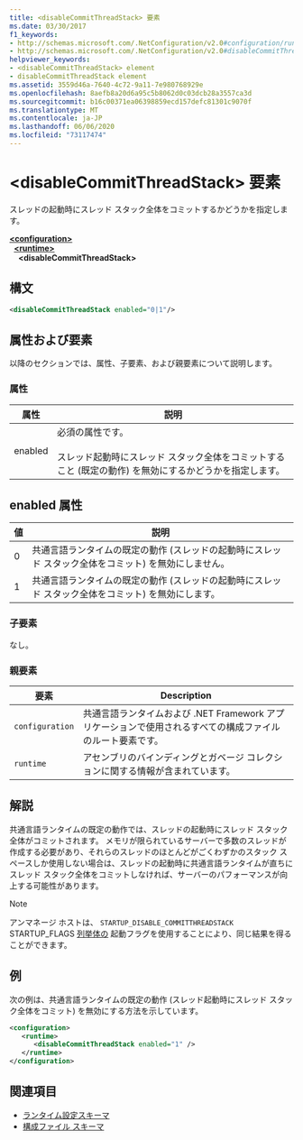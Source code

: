 ```yaml
---
title: <disableCommitThreadStack> 要素
ms.date: 03/30/2017
f1_keywords:
- http://schemas.microsoft.com/.NetConfiguration/v2.0#configuration/runtime/disableCommitThreadStack
- http://schemas.microsoft.com/.NetConfiguration/v2.0#disableCommitThreadStack
helpviewer_keywords:
- <disableCommitThreadStack> element
- disableCommitThreadStack element
ms.assetid: 3559d46a-7640-4c72-9a11-7e980768929e
ms.openlocfilehash: 8aefb8a20d6a95c5b8062d0c03dcb28a3557ca3d
ms.sourcegitcommit: b16c00371ea06398859ecd157defc81301c9070f
ms.translationtype: MT
ms.contentlocale: ja-JP
ms.lasthandoff: 06/06/2020
ms.locfileid: "73117474"
---
```

# <a name="disablecommitthreadstack-element"></a>\<disableCommitThreadStack> 要素
スレッドの起動時にスレッド スタック全体をコミットするかどうかを指定します。  
  
[**\<configuration>**](../configuration-element.md)\
&nbsp;&nbsp;[**\<runtime>**](runtime-element.md)\
&nbsp;&nbsp;&nbsp;&nbsp;**\<disableCommitThreadStack>**  
  
## <a name="syntax"></a>構文  
  
```xml  
<disableCommitThreadStack enabled="0|1"/>  
```  
  
## <a name="attributes-and-elements"></a>属性および要素  
 以降のセクションでは、属性、子要素、および親要素について説明します。  
  
### <a name="attributes"></a>属性  
  
|属性|説明|  
|---------------|-----------------|  
|enabled|必須の属性です。<br /><br /> スレッド起動時にスレッド スタック全体をコミットすること (既定の動作) を無効にするかどうかを指定します。|  
  
## <a name="enabled-attribute"></a>enabled 属性  
  
|値|説明|  
|-----------|-----------------|  
|0|共通言語ランタイムの既定の動作 (スレッドの起動時にスレッド スタック全体をコミット) を無効にしません。|  
|1|共通言語ランタイムの既定の動作 (スレッドの起動時にスレッド スタック全体をコミット) を無効にします。|  
  
### <a name="child-elements"></a>子要素  
 なし。  
  
### <a name="parent-elements"></a>親要素  
  
|要素|Description|  
|-------------|-----------------|  
|`configuration`|共通言語ランタイムおよび .NET Framework アプリケーションで使用されるすべての構成ファイルのルート要素です。|  
|`runtime`|アセンブリのバインディングとガベージ コレクションに関する情報が含まれています。|  
  
## <a name="remarks"></a>解説  
 共通言語ランタイムの既定の動作では、スレッドの起動時にスレッド スタック全体がコミットされます。 メモリが限られているサーバーで多数のスレッドが作成する必要があり、それらのスレッドのほとんどがごくわずかのスタック スペースしか使用しない場合は、スレッドの起動時に共通言語ランタイムが直ちにスレッド スタック全体をコミットしなければ、サーバーのパフォーマンスが向上する可能性があります。  
  
> [!NOTE]
> アンマネージ ホストは、 `STARTUP_DISABLE_COMMITTHREADSTACK` STARTUP_FLAGS [列挙体の](../../../unmanaged-api/hosting/startup-flags-enumeration.md) 起動フラグを使用することにより、同じ結果を得ることができます。  
  
## <a name="example"></a>例  
 次の例は、共通言語ランタイムの既定の動作 (スレッド起動時にスレッド スタック全体をコミット) を無効にする方法を示しています。  
  
```xml  
<configuration>  
   <runtime>  
      <disableCommitThreadStack enabled="1" />  
   </runtime>  
</configuration>  
```  
  
## <a name="see-also"></a>関連項目

- [ランタイム設定スキーマ](index.md)
- [構成ファイル スキーマ](../index.md)
